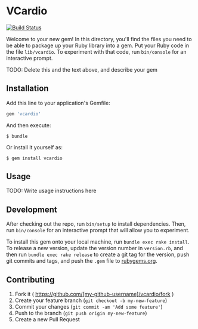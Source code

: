 # VCardio

[![Build Status](https://travis-ci.org/sticksnleaves/vcardio.svg?branch=master)](https://travis-ci.org/sticksnleaves/vcardio)

Welcome to your new gem! In this directory, you'll find the files you need to be able to package up your Ruby library into a gem. Put your Ruby code in the file `lib/vcardio`. To experiment with that code, run `bin/console` for an interactive prompt.

TODO: Delete this and the text above, and describe your gem

## Installation

Add this line to your application's Gemfile:

```ruby
gem 'vcardio'
```

And then execute:

    $ bundle

Or install it yourself as:

    $ gem install vcardio

## Usage

TODO: Write usage instructions here

## Development

After checking out the repo, run `bin/setup` to install dependencies. Then, run `bin/console` for an interactive prompt that will allow you to experiment.

To install this gem onto your local machine, run `bundle exec rake install`. To release a new version, update the version number in `version.rb`, and then run `bundle exec rake release` to create a git tag for the version, push git commits and tags, and push the `.gem` file to [rubygems.org](https://rubygems.org).

## Contributing

1. Fork it ( https://github.com/[my-github-username]/vcardio/fork )
2. Create your feature branch (`git checkout -b my-new-feature`)
3. Commit your changes (`git commit -am 'Add some feature'`)
4. Push to the branch (`git push origin my-new-feature`)
5. Create a new Pull Request
